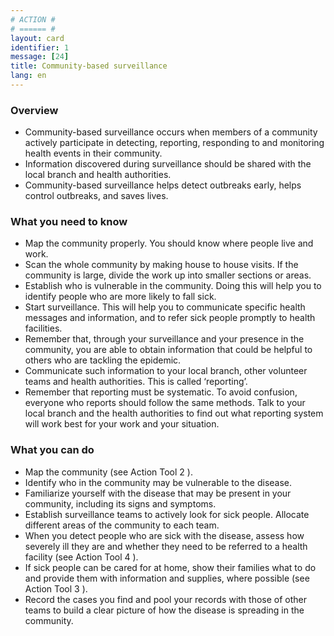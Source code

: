 ```yaml
---
# ACTION #
# ====== #
layout: card
identifier: 1
message: [24]
title: Community-based surveillance
lang: en
---
```


### Overview
- Community-based surveillance occurs when members of a community actively participate in detecting, reporting, responding to and monitoring health events in their community.
- Information discovered during surveillance should be shared with the local branch and health authorities.
- Community-based surveillance helps detect outbreaks early, helps control outbreaks, and saves lives.

### What you need to know

- Map the community properly. You should know where people live and work.
- Scan the whole community by making house to house visits. If the community is large, divide the work up into smaller sections or areas.
- Establish who is vulnerable in the community. Doing this will help you to identify people who are more likely to fall sick.
- Start surveillance. This will help you to communicate specific health messages and information, and to refer sick people promptly to health facilities.
- Remember that, through your surveillance and your presence in the community, you are able to obtain information that could be helpful to others who are tackling the epidemic.
- Communicate such information to your local branch, other volunteer teams and health authorities. This is called ‘reporting’.
- Remember that reporting must be systematic. To avoid confusion, everyone who reports should follow the same methods. Talk to your local branch and the health authorities to find out what reporting system will work best for your work and your situation.

### What you can do

- Map the community (see Action Tool 2 <a class="crosslink" href="{% render_depth %}{% render_link action|2 %}"><i class="fas fa-external-link-alt" aria-hidden="true"></i></a>).
-	Identify who in the community may be vulnerable to the disease.
-	Familiarize yourself with the disease that may be present in your community, including its signs and symptoms.
-	Establish surveillance teams to actively look for sick people. Allocate different areas of the community to each team.
 -	When you detect people who are sick with the disease, assess how severely ill they are and whether they need to be referred to a health facility (see Action Tool 4 <a class="crosslink" href="{% render_depth %}{% render_link action|4 %}"><i class="fas fa-external-link-alt" aria-hidden="true"></i></a>).
- 	If sick people can be cared for at home, show their families what to do and provide them with information and supplies, where possible (see Action Tool 3 <a class="crosslink" href="{% render_depth %}{% render_link action|3 %}"><i class="fas fa-external-link-alt" aria-hidden="true"></i></a>).
- 	Record the cases you find and pool your records with those of other teams to build a clear picture of how the disease is spreading in the community.
